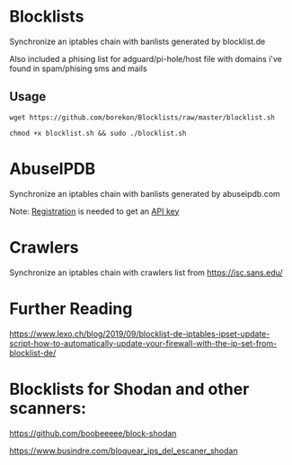 # Blocklists
Synchronize an iptables chain with banlists generated by blocklist.de

Also included a phising list for adguard/pi-hole/host file with domains i've found in spam/phising sms and mails
## Usage
`wget https://github.com/borekon/Blocklists/raw/master/blocklist.sh`

`chmod +x blocklist.sh && sudo ./blocklist.sh`
# AbuseIPDB
Synchronize an iptables chain with banlists generated by abuseipdb.com

Note: [Registration](https://www.abuseipdb.com/pricing) is needed to get an [API key](https://www.abuseipdb.com/account/api)

# Crawlers
Synchronize an iptables chain with crawlers list from https://isc.sans.edu/

# Further Reading
https://www.lexo.ch/blog/2019/09/blocklist-de-iptables-ipset-update-script-how-to-automatically-update-your-firewall-with-the-ip-set-from-blocklist-de/

# Blocklists for Shodan and other scanners:

https://github.com/boobeeeee/block-shodan

https://www.busindre.com/bloquear_ips_del_escaner_shodan
